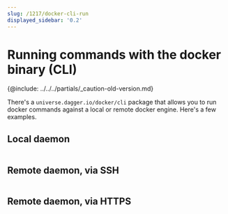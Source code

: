 ```yaml
---
slug: /1217/docker-cli-run
displayed_sidebar: '0.2'
---
```


# Running commands with the docker binary (CLI)

{@include: ../../../partials/_caution-old-version.md}

There's a `universe.dagger.io/docker/cli` package that allows you to run docker commands against a local or remote docker engine. Here's a few examples.

## Local daemon

```cue file=../../plans/docker-cli-run/local.cue

```

## Remote daemon, via SSH

```cue file=../../plans/docker-cli-run/ssh.cue

```

## Remote daemon, via HTTPS

```cue file=../../plans/docker-cli-run/tcp.cue

```
